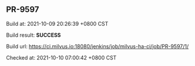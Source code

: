 <h2><a name="pr-9597" class="anchor" href="#pr-9597" rel="nofollow" aria-hidden="true"><span class="octicon octicon-link"></span></a>PR-9597</h2>

<p>Build at: 2021-10-09 20:26:39 +0800 CST</p>

<p>Build result: <strong>SUCCESS</strong></p>

<p>Build url: <a href="https://ci.milvus.io:18080/jenkins/job/milvus-ha-ci/job/PR-9597/1/" rel="nofollow">https://ci.milvus.io:18080/jenkins/job/milvus-ha-ci/job/PR-9597/1/</a></p>

<p>Checked at: 2021-10-10 07:00:42 +0800 CST</p>
